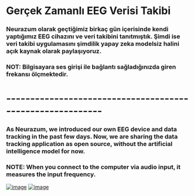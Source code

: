 # Gerçek Zamanlı EEG Verisi Takibi

### Neurazum olarak geçtiğimiz birkaç gün içerisinde kendi yaptığımız EEG cihazını ve veri takibini tanıtmıştık. Şimdi ise veri takibi uygulamasını şimdilik yapay zeka modelsiz halini açık kaynak olarak paylaşıyoruz.
### **NOT**: Bilgisayara ses girişi ile bağlantı sağladığınızda giren frekansı ölçmektedir.

# ----------------------------------------------------------

### As Neurazum, we introduced our own EEG device and data tracking in the past few days. Now, we are sharing the data tracking application as open source, without the artificial intelligence model for now.
### **NOTE**: When you connect to the computer via audio input, it measures the input frequency.

[![image](https://r.resimlink.com/3VSyw4WU.png)](https://resimlink.com/3VSyw4WU)
[![image](https://r.resimlink.com/Fej8WC5P9u.png)](https://resimlink.com/Fej8WC5P9u)
